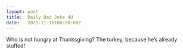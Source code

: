 ```yaml
---
layout: post
title:  Daily Dad Joke 4U
date:   2021-11-16T00:00:00Z
---
```

Who is not hungry at Thanksgiving? The turkey, because he’s already stuffed!
